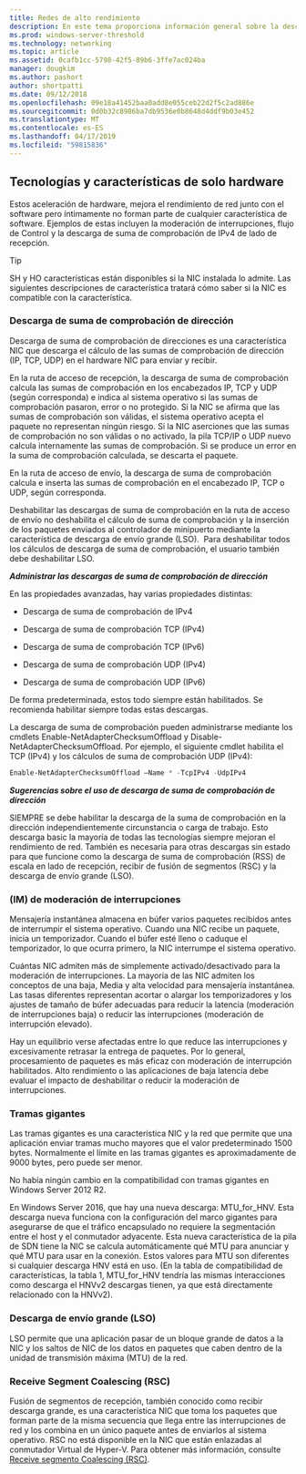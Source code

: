 ```yaml
---
title: Redes de alto rendimiento
description: En este tema proporciona información general sobre la descarga y las tecnologías de optimización en Windows Server 2016 e incluye vínculos a guías adicionales acerca de estas tecnologías.
ms.prod: windows-server-threshold
ms.technology: networking
ms.topic: article
ms.assetid: 0cafb1cc-5798-42f5-89b6-3ffe7ac024ba
manager: dougkim
ms.author: pashort
author: shortpatti
ms.date: 09/12/2018
ms.openlocfilehash: 09e18a41452baa0add8e055ceb22d2f5c2ad886e
ms.sourcegitcommit: 0d0b32c8986ba7db9536e0b8648d4ddf9b03e452
ms.translationtype: MT
ms.contentlocale: es-ES
ms.lasthandoff: 04/17/2019
ms.locfileid: "59815836"
---
```

## <a name="hardware-only-ho-features-and-technologies"></a>Tecnologías y características de solo hardware

Estos aceleración de hardware, mejora el rendimiento de red junto con el software pero íntimamente no forman parte de cualquier característica de software. Ejemplos de estas incluyen la moderación de interrupciones, flujo de Control y la descarga de suma de comprobación de IPv4 de lado de recepción.

>[!TIP]
>SH y HO características están disponibles si la NIC instalada lo admite. Las siguientes descripciones de característica tratará cómo saber si la NIC es compatible con la característica.

### <a name="address-checksum-offload"></a>Descarga de suma de comprobación de dirección

Descarga de suma de comprobación de direcciones es una característica NIC que descarga el cálculo de las sumas de comprobación de dirección (IP, TCP, UDP) en el hardware NIC para enviar y recibir.

En la ruta de acceso de recepción, la descarga de suma de comprobación calcula las sumas de comprobación en los encabezados IP, TCP y UDP (según corresponda) e indica al sistema operativo si las sumas de comprobación pasaron, error o no protegido. Si la NIC se afirma que las sumas de comprobación son válidas, el sistema operativo acepta el paquete no representan ningún riesgo. Si la NIC aserciones que las sumas de comprobación no son válidas o no activado, la pila TCP/IP o UDP nuevo calcula internamente las sumas de comprobación. Si se produce un error en la suma de comprobación calculada, se descarta el paquete.

En la ruta de acceso de envío, la descarga de suma de comprobación calcula e inserta las sumas de comprobación en el encabezado IP, TCP o UDP, según corresponda.

Deshabilitar las descargas de suma de comprobación en la ruta de acceso de envío no deshabilita el cálculo de suma de comprobación y la inserción de los paquetes enviados al controlador de minipuerto mediante la característica de descarga de envío grande (LSO).  Para deshabilitar todos los cálculos de descarga de suma de comprobación, el usuario también debe deshabilitar LSO.

_**Administrar las descargas de suma de comprobación de dirección**_

En las propiedades avanzadas, hay varias propiedades distintas:

-   Descarga de suma de comprobación de IPv4

-   Descarga de suma de comprobación TCP (IPv4)

-   Descarga de suma de comprobación TCP (IPv6)

-   Descarga de suma de comprobación UDP (IPv4)

-   Descarga de suma de comprobación UDP (IPv6)

De forma predeterminada, estos todo siempre están habilitados. Se recomienda habilitar siempre todas estas descargas.

La descarga de suma de comprobación pueden administrarse mediante los cmdlets Enable-NetAdapterChecksumOffload y Disable-NetAdapterChecksumOffload. Por ejemplo, el siguiente cmdlet habilita el TCP (IPv4) y los cálculos de suma de comprobación UDP (IPv4):

```PowerShell
Enable-NetAdapterChecksumOffload –Name * -TcpIPv4 -UdpIPv4
```

_**Sugerencias sobre el uso de descarga de suma de comprobación de dirección**_

SIEMPRE se debe habilitar la descarga de la suma de comprobación en la dirección independientemente circunstancia o carga de trabajo. Esto descarga basic la mayoría de todas las tecnologías siempre mejoran el rendimiento de red. También es necesaria para otras descargas sin estado para que funcione como la descarga de suma de comprobación (RSS) de escala en lado de recepción, recibir de fusión de segmentos (RSC) y la descarga de envío grande (LSO).

### <a name="interrupt-moderation-im"></a>(IM) de moderación de interrupciones

Mensajería instantánea almacena en búfer varios paquetes recibidos antes de interrumpir el sistema operativo. Cuando una NIC recibe un paquete, inicia un temporizador. Cuando el búfer esté lleno o caduque el temporizador, lo que ocurra primero, la NIC interrumpe el sistema operativo. 

Cuántas NIC admiten más de simplemente activado/desactivado para la moderación de interrupciones. La mayoría de las NIC admiten los conceptos de una baja, Media y alta velocidad para mensajería instantánea. Las tasas diferentes representan acortar o alargar los temporizadores y los ajustes de tamaño de búfer adecuadas para reducir la latencia (moderación de interrupciones baja) o reducir las interrupciones (moderación de interrupción elevado).

Hay un equilibrio verse afectadas entre lo que reduce las interrupciones y excesivamente retrasar la entrega de paquetes. Por lo general, procesamiento de paquetes es más eficaz con moderación de interrupción habilitados. Alto rendimiento o las aplicaciones de baja latencia debe evaluar el impacto de deshabilitar o reducir la moderación de interrupciones.

### <a name="jumbo-frames"></a>Tramas gigantes

Las tramas gigantes es una característica NIC y la red que permite que una aplicación enviar tramas mucho mayores que el valor predeterminado 1500 bytes. Normalmente el límite en las tramas gigantes es aproximadamente de 9000 bytes, pero puede ser menor.

No había ningún cambio en la compatibilidad con tramas gigantes en Windows Server 2012 R2.

En Windows Server 2016, que hay una nueva descarga: MTU_for_HNV. Esta descarga nueva funciona con la configuración del marco gigantes para asegurarse de que el tráfico encapsulado no requiere la segmentación entre el host y el conmutador adyacente. Esta nueva característica de la pila de SDN tiene la NIC se calcula automáticamente qué MTU para anunciar y qué MTU para usar en la conexión. Estos valores para MTU son diferentes si cualquier descarga HNV está en uso. (En la tabla de compatibilidad de características, la tabla 1, MTU_for_HNV tendría las mismas interacciones como descarga el HNVv2 descargas tienen, ya que está directamente relacionado con la HNVv2).

### <a name="large-send-offload-lso"></a>Descarga de envío grande (LSO)

LSO permite que una aplicación pasar de un bloque grande de datos a la NIC y los saltos de NIC de los datos en paquetes que caben dentro de la unidad de transmisión máxima (MTU) de la red.

### <a name="receive-segment-coalescing-rsc"></a>Receive Segment Coalescing (RSC)

Fusión de segmentos de recepción, también conocido como recibir descarga grande, es una característica NIC que toma los paquetes que forman parte de la misma secuencia que llega entre las interrupciones de red y los combina en un único paquete antes de enviarlos al sistema operativo. RSC no está disponible en la NIC que están enlazadas al conmutador Virtual de Hyper-V. Para obtener más información, consulte [Receive segmento Coalescing (RSC)](https://docs.microsoft.com/windows-server/networking/technologies/hpn/rsc-in-the-vswitch).
